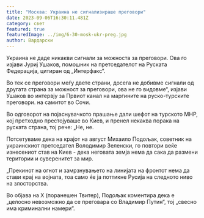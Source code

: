 ```yaml
---
title: "Москва: Украина не сигнализираше преговори"
date: 2023-09-06T16:30:11.481Z
category: свет
featured: true
featuredImage: ../img/6-30-mosk-ukr-preg.jpg
author: Вардарски
---
```

Украина не даде никакви сигнали за можноста за преговори. Ова го изјави Јуриј Ушаков, помошник на претседателот на Руската Федерација, цитиран од „Интерфакс“.

Во тек се преговори меѓу двете страни, досега не добивме сигнали од другата страна за можност за преговори, ова не го видовме“, изјави Ушаков во интервју за Првиот канал на маргините на руско-турските преговори. на самитот во Сочи.

Во одговорот на појаснувачкото прашање дали шефот на турското МНР, кој претходно престојуваше во Киев, и пренел некаква порака на руската страна, тој рече: „Не, не.

Потсетуваме дека на крајот на август Михаило Подољак, советник на украинскиот претседател Володимир Зеленски, го повтори веќе изнесениот став на Киев - дека неговата земја нема да сака да размени територии и суверенитет за мир.

„Прекинот на огнот и замрзнувањето на линијата на фронтот нема да стави крај на војната, тоа само ќе ја поттикне Русија на следното ниво на злосторства.

Во објава на X (поранешен Твитер), Подољак коментира дека е „целосно невозможно да се преговара со Владимир Путин“, тој „свесно има криминални намери“.